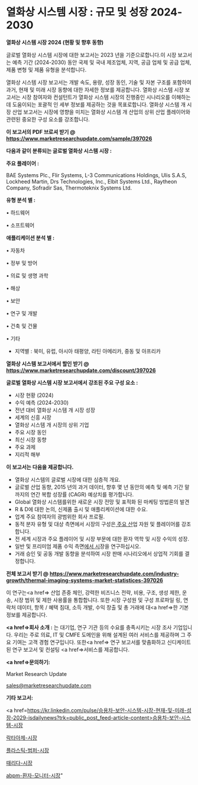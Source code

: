 # 열화상 시스템 시장 : 규모 및 성장 2024-2030

<strong>열화상 시스템 시장 2024 (현황 및 향후 동향)</strong>

글로벌 열화상 시스템 시장에 대한 보고서는 2023 년을 기준으로합니다.이 시장 보고서는 예측 기간 (2024-2030) 동안 국제 및 국내 제조업체, 지역, 공급 업체 및 공급 업체, 제품 변형 및 제품 유형을 분석합니다.

열화상 시스템 시장 보고서는 개발 속도, 용량, 성장 동인, 기술 및 자본 구조를 포함하여 과거, 현재 및 미래 시장 동향에 대한 자세한 정보를 제공합니다. 열화상 시스템 시장 보고서는 시장 참여자와 컨설턴트가 열화상 시스템 시장의 진행중인 시나리오를 이해하는 데 도움이되는 포괄적 인 세부 정보를 제공하는 것을 목표로합니다. 열화상 시스템 개 시장 산업 보고서는 시장에 영향을 미치는 열화상 시스템 개 산업의 상위 산업 플레이어와 관련된 중요한 구성 요소를 강조합니다.



<strong>이 보고서의 PDF 브로셔 받기 @ <a href=https://www.marketresearchupdate.com/sample/397026>https://www.marketresearchupdate.com/sample/397026</a></strong>



<strong>다음과 같이 분류되는 글로벌 열화상 시스템 시장 :</strong>



<strong>주요 플레이어 :</strong>

BAE Systems Plc., Flir Systems, L-3 Communications Holdings, Ulis S.A.S, Lockheed Martin, Drs Technologies, Inc., Elbit Systems Ltd., Raytheon Company, Sofradir Sas, Thermoteknix Systems Ltd.



<strong>유형 분석 별 :</strong>

• 하드웨어

• 소프트웨어



<strong>애플리케이션 분석 별 :</strong>

• 자동차

• 정부 및 방어

• 의료 및 생명 과학

• 해상

• 보안

• 연구 및 개발

• 건축 및 건물

• 기타

<ul>
  <li>지역별 : 북미, 유럽, 아시아 태평양, 라틴 아메리카, 중동 및 아프리카</li>
</ul>


<strong>열화상 시스템 보고서에서 할인 받기 @ <a href=https://www.marketresearchupdate.com/discount/397026>https://www.marketresearchupdate.com/discount/397026</a></strong>



<strong>글로벌 열화상 시스템 시장 보고서에서 강조된 주요 구성 요소 :</strong>
<ul>
  <li>시장 현황 (2024)</li>
  <li>수익 예측 (2024-2030)</li>
  <li>전년 대비 열화상 시스템 개 시장 성장</li>
  <li>세계의 신흥 시장</li>
  <li>열화상 시스템 개 시장의 상위 기업</li>
  <li>주요 시장 동인</li>
  <li>최신 시장 동향</li>
  <li>주요 과제</li>
  <li>지리적 해부</li>
</ul>


<strong>이 보고서는 다음을 제공합니다.</strong>
<ul>
  <li>열화상 시스템의 글로벌 시장에 대한 심층적 개요.</li>
  <li>글로벌 산업 동향, 2015 년의 과거 데이터, 향후 몇 년 동안의 예측 및 예측 기간 말까지의 연간 복합 성장률 (CAGR) 예상치를 평가합니다.</li>
  <li>Global 열화상 시스템를위한 새로운 시장 전망 및 표적화 된 마케팅 방법론의 발견</li>
  <li>R &amp; D에 대한 논의, 신제품 출시 및 애플리케이션에 대한 수요.</li>
  <li>업계 주요 참여자의 광범위한 회사 프로필.</li>
  <li>동적 분자 유형 및 대상 측면에서 시장의 구성은<a href=> 주요 산</a>업 자원 및 플레이어를 강조합니다.</li>
  <li>전 세계 시장과 주요 플레이어 및 시장 부문에 대한 환자 역학 및 시장 수익의 성장.</li>
  <li>일반 및 프리미엄 제품 수익 측면<a href=>에서 시</a>장을 연구하십시오.</li>
  <li>거래 승인 및 공동 개발 동향을 분석하여 시장 판매 시나리오에서 상업적 기회를 결정합니다.</li>
</ul>



<strong>전체 보고서 받기 @ <a href=https://www.marketresearchupdate.com/industry-growth/thermal-imaging-systems-market-statistices-397026>https://www.marketresearchupdate.com/industry-growth/thermal-imaging-systems-market-statistices-397026</a></strong>

이 연구는<a href=> 산업 존중</a> 체인, 강력한 비즈니스 전략, 비용, 구조, 생성 제한, 운송, 시장 범위 및 제한 사용률을 통합합니다. 또한 시장 구성원 및 구성 프로파일 링, 연락처 데이터, 항목 / 혜택 침대, 소득 개발, 수익 창출 및 총 거래에 대<a href=>한 기본 </a>정보를 제공합니다.



<strong><a href=>회사 소</a>개 :</strong>
는 대기업, 연구 기관 등의 수요를 충족시키는 시장 조사 기업입니다. 우리는 주로 의료, IT 및 CMFE 도메인을 위해 설계된 여러 서비스를 제공하며 그 주요 기여는 고객 경험 연구입니다. 또한<a href=> 연구 보</a>고서를 맞춤화하고 신디케이트 된 연구 보고서 및 컨설팅 <a href=>서비스</a>를 제공합니다.



<strong><a href=>문의하기:</a></strong>

Market Research Update

sales@marketresearchupdate.com



<strong>기타 보고서:</strong>

<a href=https://kr.linkedin.com/pulse/승용차-보안-시스템-시장-현재-및-미래-성장-2029-isdailynews?trk=public_post_feed-article-content>승용차-보안-시스템-시장</a>

<a href=https://www.linkedin.com/pulse/락타아제-시장-현재-및-미래-성장-2029-survey-savvy-insights-360-analysis/>락타아제-시장</a>

<a href=https://www.linkedin.com/pulse/플라스틱-범퍼-시장-현재-및-미래-성장-2029-analytics-alchemy-360-analysis-k3yhf/>플라스틱-범퍼-시장</a>

<a href=https://www.linkedin.com/pulse/때리다-시장-진입-전략-및-위험-평가2029년-trend-tracking-tips-360-analysis-r7wtf/>때리다-시장</a>

<a href=https://www.linkedin.com/pulse/abpm-환자-모니터-시장-진입-전략-및-위험-평가2030년-trend-tracking-tips-360-analysis-fmakc/>abpm-환자-모니터-시장</a>"
